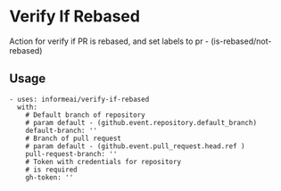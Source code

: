 # Verify If Rebased
Action for verify if PR is rebased, and set labels to pr - (is-rebased/not-rebased)

## Usage
```
- uses: informeai/verify-if-rebased
  with:
    # Default branch of repository
    # param default - (github.event.repository.default_branch)
    default-branch: ''
    # Branch of pull request
    # param default - (github.event.pull_request.head.ref )
    pull-request-branch: ''
    # Token with credentials for repository
    # is required
    gh-token: ''

```